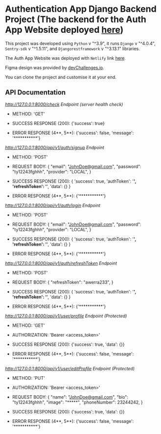 # Authentication App Django Backend Project (The backend for the Auth App Website deployed [here](https://authapp-adeoluwa.netlify.app/))

This project was developed using `Python` v "^3.9", it runs `Django` v "^4.0.4", `Sentry-sdk` v "^1.5.11", and `Djangorestframework` v "^3.13.1" libraries.

The Auth App Website was deployed with `Netlify` link [here](https://authapp-adeoluwa.netlify.app/).

Figma design was provided by [devChallenges.io](https://devchallenges.io/).

You can clone the project and customise it at your end.

## API Documentation
*http://127.0.0.1:8000/check Endpoint (server health check)*

- METHOD: 'GET'

- SUCCESS RESPONSE (200): {'success': true}

- ERROR RESPONSE (4**, 5**): {'success': false, 'message': '***********'}


*http://127.0.0.1:8000/api/v1/auth/signup Endpoint*

- METHOD: 'POST'

- REQUEST BODY: {
  "email": "JohnDoe@gmail.com",
  "password": "ty12243fghhh",
  "provider": "LOCAL",
  }

- SUCCESS RESPONSE (200): {
  'success': true,
  'authToken': '**********',
  'refreshToken': '**********',
  'data': {}
  }

- ERROR RESPONSE (4**, 5**): {'***********'}

*http://127.0.0.1:8000/api/v1/auth/login Endpoint*

- METHOD: 'POST'

- REQUEST BODY: {
  "email": "JohnDoe@gmail.com",
  "password": "ty12243fghhh",
  "provider": "LOCAL",
  }

- SUCCESS RESPONSE (200): {
  'success': true,
  'authToken': '**********',
  'refreshToken': '**********',
  'data': {}
  }

- ERROR RESPONSE (4**, 5**): {'***********'}

*http://127.0.0.1:8000/api/v1/auth/refreshToken Endpoint*

- METHOD: 'POST'

- REQUEST BODY: {
  "refreshToken": "awerra233",
  }

- SUCCESS RESPONSE (200): {
  'success': true,
  'authToken': '**********',
  'refreshToken': '**********',
  'data': {}
  }

- ERROR RESPONSE (4**, 5**): {'***********'}

*http://127.0.0.1:8000/api/v1/user/profile Endpoint (Protected)*

- METHOD: 'GET'

- AUTHORIZATION: 'Bearer <access_token>'

- SUCCESS RESPONSE (200): {'success': true, 'data': {}}

- ERROR RESPONSE (4**, 5**): {'success': false, 'message': '***********'}

*http://127.0.0.1:8000/api/v1/user/editProfile Endpoint (Protected)*

- METHOD: 'PUT'

- AUTHORIZATION: 'Bearer <access_token>'

- REQUEST BODY: {
  "name": "JohnDoe@gmail.com",
  "bio": "ty12243fghhh",
  "image": "*****",
  "phoneNumber": 23244242,
  }

- SUCCESS RESPONSE (200): {'success': true,  'data': {}}

- ERROR RESPONSE (4**, 5**): {'success': false, 'message': '***********'}
